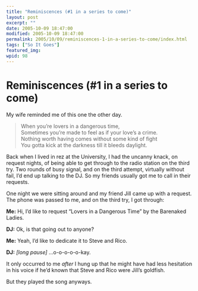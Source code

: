 ```yaml
---
title: "Reminiscences (#1 in a series to come)"
layout: post
excerpt: ""
date: 2005-10-09 18:47:00
modified: 2005-10-09 18:47:00
permalink: 2005/10/09/reminiscences-1-in-a-series-to-come/index.html
tags: ["So It Goes"]
featured_img: 
wpid: 98
---
```


# Reminiscences (#1 in a series to come)

My wife reminded me of this one the other day.

> When you’re lovers in a dangerous time,  
> Sometimes you’re made to feel as if your love’s a crime.  
> Nothing worth having comes without some kind of fight  
> You gotta kick at the darkness till it bleeds daylight.

Back when I lived in rez at the University, I had the uncanny knack, on request nights, of being able to get through to the radio station on the third try. Two rounds of busy signal, and on the third attempt, virtually without fail, I’d end up talking to the DJ. So my friends usually got me to call in their requests.

One night we were sitting around and my friend Jill came up with a request. The phone was passed to me, and on the third try, I got through:

**Me:** Hi, I’d like to request “Lovers in a Dangerous Time” by the Barenaked Ladies.

**DJ:** Ok, is that going out to anyone?

**Me:** Yeah, I’d like to dedicate it to Steve and Rico.

**DJ:** *\[long pause\]* …o-o-o-o-o-kay.

It only occurred to me *after* I hung up that he might have had less hesitation in his voice if he’d known that Steve and Rico were Jill’s goldfish.

But they played the song anyways.